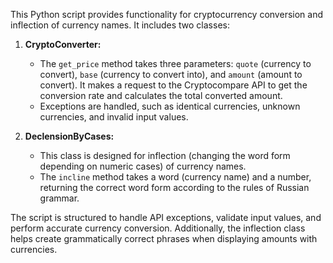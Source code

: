 This Python script provides functionality for cryptocurrency conversion and inflection of currency names. It includes two classes:

1. **CryptoConverter:**
   - The `get_price` method takes three parameters: `quote` (currency to convert), `base` (currency to convert into), and `amount` (amount to convert). It makes a request to the Cryptocompare API to get the conversion rate and calculates the total converted amount.
   - Exceptions are handled, such as identical currencies, unknown currencies, and invalid input values.

2. **DeclensionByCases:**
   - This class is designed for inflection (changing the word form depending on numeric cases) of currency names.
   - The `incline` method takes a word (currency name) and a number, returning the correct word form according to the rules of Russian grammar.

The script is structured to handle API exceptions, validate input values, and perform accurate currency conversion. Additionally, the inflection class helps create grammatically correct phrases when displaying amounts with currencies.
